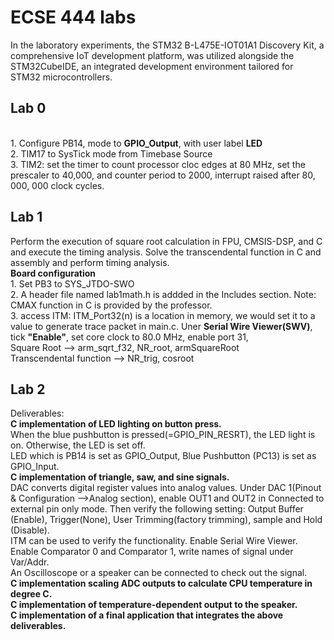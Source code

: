 # ECSE 444 labs
In the laboratory experiments, the STM32 B-L475E-IOT01A1 Discovery Kit, a comprehensive IoT development platform, was utilized alongside the STM32CubeIDE, an integrated development environment tailored for STM32 microcontrollers.
## Lab 0
   <br> 1. Configure PB14, mode to **GPIO_Output**, with user label **LED**
   <br> 2. TIM17 to SysTick mode from Timebase Source
   <br> 3. TIM2: set the timer to count processor cloc edges at 80 MHz, set the prescaler to 40,000, and counter period to 2000, interrupt raised after 80, 000, 000 clock cycles. 
## Lab 1 
Perform the execution of square root calculation in FPU, CMSIS-DSP, and C and execute the timing analysis. Solve the transcendental function in C and assembly and perform timing analysis. 
   <br> **Board configuration**
         <br> 1. Set PB3 to SYS_JTDO-SWO
         <br> 2. A header file named lab1math.h is addded in the Includes section. Note: CMAX function in C is provided by the professor. 
         <br> 3. access ITM: ITM_Port32(n) is a location in memory, we would set it to a value to generate trace packet in main.c. Uner **Serial Wire Viewer(SWV)**, tick **"Enable"**, set core clock to 80.0 MHz, enable port 31,
         <br> Square Root --> arm_sqrt_f32, NR_root, armSquareRoot
         <br> Transcendental function --> NR_trig, cosroot
## Lab 2
Deliverables:
<br> **C implementation of LED lighting on button press.**
<br>       When the blue pushbutton is pressed(=GPIO_PIN_RESRT), the LED light is on. Otherwise, the LED is set off. 
<br>       LED which is PB14 is set as GPIO_Output, Blue Pushbutton (PC13) is set as GPIO_Input. 
<br> **C implementation of triangle, saw, and sine signals.**
<br>       DAC converts digital register values into analog values. Under DAC 1(Pinout & Configuration -->Analog section), enable OUT1 and OUT2 in Connected to external pin only mode. Then verify the following setting: Output Buffer (Enable), Trigger(None), User Trimming(factory trimming), sample and Hold (Disable). 
<br>      ITM can be used to verify the functionality. Enable Serial Wire Viewer. Enable Comparator 0 and Comparator 1, write names of signal under Var/Addr. 
<br>     An Oscilloscope or a speaker can be connected to check out the signal. 
<br> **C implementation scaling ADC outputs to calculate CPU temperature in degree C.**
<br> **C implementation of temperature-dependent output to the speaker.**
<br> **C implementation of a final application that integrates the above deliverables.**


